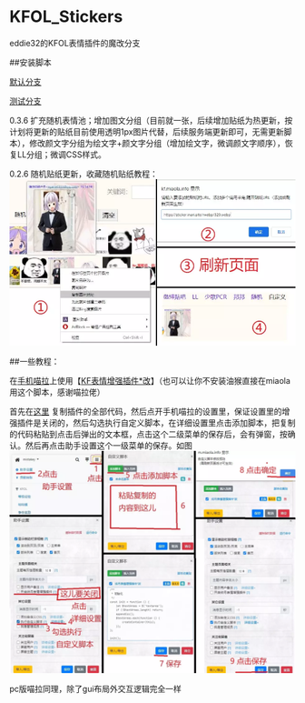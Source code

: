 # KFOL_Stickers

eddie32的KFOL表情插件的魔改分支

##安装脚本

[默认分支](https://github.com/HazukiKaguya/KFOL_Stickers/raw/master/es6_KfStickers.user.js)

[测试分支](https://github.com/HazukiKaguya/KFOL_Stickers/raw/Dev/es6_KfStickers.user.js)

0.3.6 扩充随机表情池；增加图文分组（目前就一张，后续增加贴纸为热更新，按计划将更新的贴纸目前使用透明1px图片代替，后续服务端更新即可，无需更新脚本），修改颜文字分组为绘文字+颜文字分组（增加绘文字，微调颜文字顺序），恢复LL分组；微调CSS样式。

0.2.6 随机贴纸更新，收藏随机贴纸教程：
![avatar](/img/st026.webp)

##一些教程：

在[手机喵拉](https://m.miaola.info)上使用【[KF表情增强插件*改](https://github.com/HazukiKaguya/KFOL_Stickers)】（也可以让你不安装油猴直接在miaola用这个脚本，感谢喵拉佬）

首先在[这里](https://github.com/HazukiKaguya/KFOL_Stickers/blob/master/es6_KfStickers.user.js) 复制插件的全部代码，然后点开手机喵拉的设置里，保证设置里的增强插件是关闭的，然后勾选执行自定义脚本，在详细设置里点击添加脚本，把复制的代码粘贴到点击后弹出的文本框，点击这个二级菜单的保存后，会有弹窗，按确认。然后再点击助手设置这个一级菜单的保存。如图
![avatar](/img/mbst.webp)

pc版喵拉同理，除了gui布局外交互逻辑完全一样
